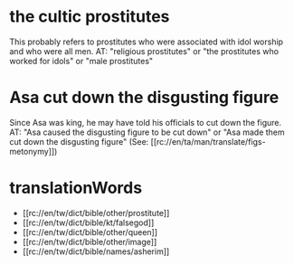 # the cultic prostitutes

This probably refers to prostitutes who were associated with idol worship and who were all men. AT: "religious prostitutes" or "the prostitutes who worked for idols" or "male prostitutes"

# Asa cut down the disgusting figure

Since Asa was king, he may have told his officials to cut down the figure. AT: "Asa caused the disgusting figure to be cut down" or "Asa made them cut down the disgusting figure" (See: [[rc://en/ta/man/translate/figs-metonymy]])

# translationWords

* [[rc://en/tw/dict/bible/other/prostitute]]
* [[rc://en/tw/dict/bible/kt/falsegod]]
* [[rc://en/tw/dict/bible/other/queen]]
* [[rc://en/tw/dict/bible/other/image]]
* [[rc://en/tw/dict/bible/names/asherim]]